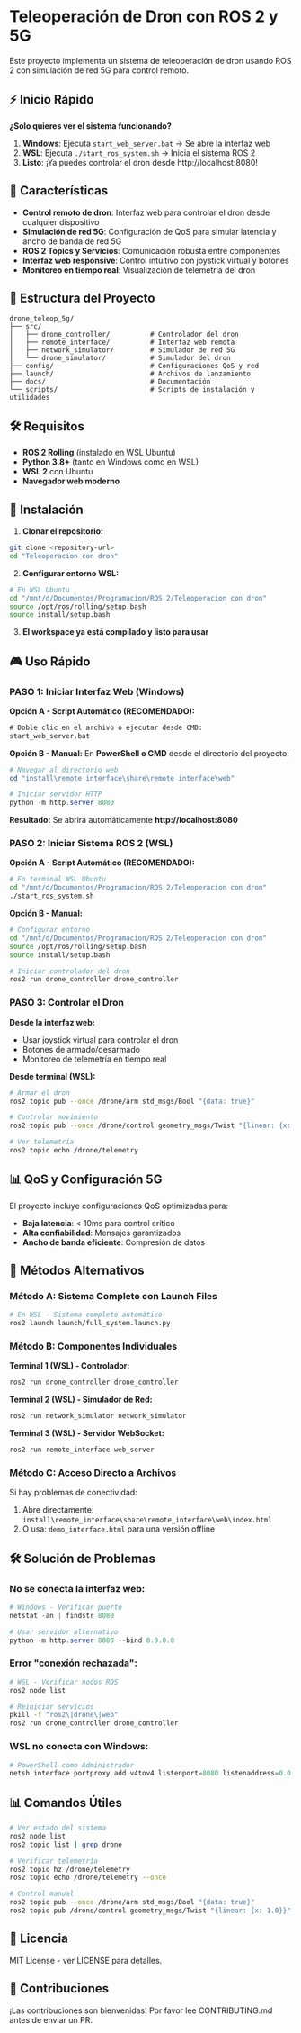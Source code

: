 # Teleoperación de Dron con ROS 2 y 5G

Este proyecto implementa un sistema de teleoperación de dron usando ROS 2 con simulación de red 5G para control remoto.

## ⚡ Inicio Rápido

**¿Solo quieres ver el sistema funcionando?**

1. **Windows**: Ejecuta `start_web_server.bat` → Se abre la interfaz web
2. **WSL**: Ejecuta `./start_ros_system.sh` → Inicia el sistema ROS 2  
3. **Listo**: ¡Ya puedes controlar el dron desde http://localhost:8080!

## 🚁 Características

- **Control remoto de dron**: Interfaz web para controlar el dron desde cualquier dispositivo
- **Simulación de red 5G**: Configuración de QoS para simular latencia y ancho de banda de red 5G
- **ROS 2 Topics y Servicios**: Comunicación robusta entre componentes
- **Interfaz web responsive**: Control intuitivo con joystick virtual y botones
- **Monitoreo en tiempo real**: Visualización de telemetría del dron

## 📁 Estructura del Proyecto

```
drone_teleop_5g/
├── src/
│   ├── drone_controller/          # Controlador del dron
│   ├── remote_interface/          # Interfaz web remota
│   ├── network_simulator/         # Simulador de red 5G
│   └── drone_simulator/           # Simulador del dron
├── config/                        # Configuraciones QoS y red
├── launch/                        # Archivos de lanzamiento
├── docs/                          # Documentación
└── scripts/                       # Scripts de instalación y utilidades
```

## 🛠️ Requisitos

- **ROS 2 Rolling** (instalado en WSL Ubuntu)
- **Python 3.8+** (tanto en Windows como en WSL)
- **WSL 2** con Ubuntu 
- **Navegador web moderno**

## 🚀 Instalación

1. **Clonar el repositorio:**
```bash
git clone <repository-url>
cd "Teleoperacion con dron"
```

2. **Configurar entorno WSL:**
```bash
# En WSL Ubuntu
cd "/mnt/d/Documentos/Programacion/ROS 2/Teleoperacion con dron"
source /opt/ros/rolling/setup.bash
source install/setup.bash
```

3. **El workspace ya está compilado y listo para usar**

## 🎮 Uso Rápido

### **PASO 1: Iniciar Interfaz Web (Windows)**

**Opción A - Script Automático (RECOMENDADO):**
```cmd
# Doble clic en el archivo o ejecutar desde CMD:
start_web_server.bat
```

**Opción B - Manual:**
En **PowerShell o CMD** desde el directorio del proyecto:

```powershell
# Navegar al directorio web
cd "install\remote_interface\share\remote_interface\web"

# Iniciar servidor HTTP
python -m http.server 8080
```

**Resultado:** Se abrirá automáticamente **http://localhost:8080**

### **PASO 2: Iniciar Sistema ROS 2 (WSL)**

**Opción A - Script Automático (RECOMENDADO):**
```bash
# En terminal WSL Ubuntu
cd "/mnt/d/Documentos/Programacion/ROS 2/Teleoperacion con dron"
./start_ros_system.sh
```

**Opción B - Manual:**
```bash
# Configurar entorno
cd "/mnt/d/Documentos/Programacion/ROS 2/Teleoperacion con dron"
source /opt/ros/rolling/setup.bash
source install/setup.bash

# Iniciar controlador del dron
ros2 run drone_controller drone_controller
```

### **PASO 3: Controlar el Dron**

**Desde la interfaz web:**
- Usar joystick virtual para controlar el dron
- Botones de armado/desarmado
- Monitoreo de telemetría en tiempo real

**Desde terminal (WSL):**
```bash
# Armar el dron
ros2 topic pub --once /drone/arm std_msgs/Bool "{data: true}"

# Controlar movimiento
ros2 topic pub --once /drone/control geometry_msgs/Twist "{linear: {x: 1.0, y: 0.0, z: 0.0}}"

# Ver telemetría
ros2 topic echo /drone/telemetry
```

## 📊 QoS y Configuración 5G

El proyecto incluye configuraciones QoS optimizadas para:
- **Baja latencia**: < 10ms para control crítico
- **Alta confiabilidad**: Mensajes garantizados
- **Ancho de banda eficiente**: Compresión de datos

## 🔧 Métodos Alternativos

### **Método A: Sistema Completo con Launch Files**

```bash
# En WSL - Sistema completo automático
ros2 launch launch/full_system.launch.py
```

### **Método B: Componentes Individuales**

**Terminal 1 (WSL) - Controlador:**
```bash
ros2 run drone_controller drone_controller
```

**Terminal 2 (WSL) - Simulador de Red:**
```bash
ros2 run network_simulator network_simulator
```

**Terminal 3 (WSL) - Servidor WebSocket:**
```bash
ros2 run remote_interface web_server
```

### **Método C: Acceso Directo a Archivos**

Si hay problemas de conectividad:
1. Abre directamente: `install\remote_interface\share\remote_interface\web\index.html`
2. O usa: `demo_interface.html` para una versión offline

## 🛠️ Solución de Problemas

### **No se conecta la interfaz web:**
```powershell
# Windows - Verificar puerto
netstat -an | findstr 8080

# Usar servidor alternativo
python -m http.server 8080 --bind 0.0.0.0
```

### **Error "conexión rechazada":**
```bash
# WSL - Verificar nodos ROS
ros2 node list

# Reiniciar servicios
pkill -f "ros2\|drone\|web"
ros2 run drone_controller drone_controller
```

### **WSL no conecta con Windows:**
```powershell
# PowerShell como Administrador
netsh interface portproxy add v4tov4 listenport=8080 listenaddress=0.0.0.0 connectport=8080 connectaddress=172.30.159.225
```

## 📊 Comandos Útiles

```bash
# Ver estado del sistema
ros2 node list
ros2 topic list | grep drone

# Verificar telemetría
ros2 topic hz /drone/telemetry
ros2 topic echo /drone/telemetry --once

# Control manual
ros2 topic pub --once /drone/arm std_msgs/Bool "{data: true}"
ros2 topic pub /drone/control geometry_msgs/Twist "{linear: {x: 1.0}}" --rate 10
```

## 📝 Licencia

MIT License - ver LICENSE para detalles.

## 🤝 Contribuciones

¡Las contribuciones son bienvenidas! Por favor lee CONTRIBUTING.md antes de enviar un PR. 